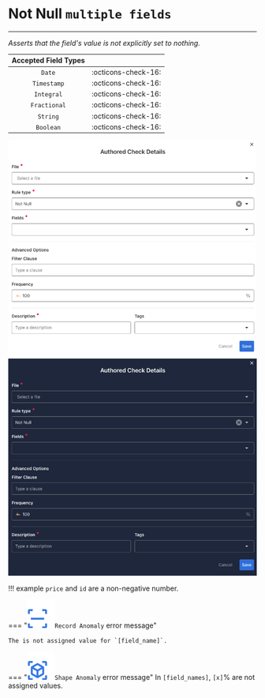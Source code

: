 # Not Null <spam id='multiple-fields'>`multiple fields`</spam>

---

*Asserts that the field's value is not explicitly set to nothing.*

| Accepted Field Types   |                      |
| :--------------------: | :------------------: |
| `Date`                 | :octicons-check-16:   |
| `Timestamp`            | :octicons-check-16:   |
| `Integral`             | :octicons-check-16:   |
| `Fractional`           | :octicons-check-16:   |
| `String`               | :octicons-check-16:   |
| `Boolean`              | :octicons-check-16:   |

![Screenshot](../assets/checks/rule-types/not-null-check-light.png#only-light)
![Screenshot](../assets/checks/rule-types/not-null-check-dark.png#only-dark)

!!! example
    `price` and `id` are a non-negative number.

=== "![Screenshot](../assets/checks/rule-types/icons/icon-record-anomaly-dark.svg)`Record Anomaly` error message"

    The is not assigned value for `[field_name]`.

=== "![Screenshot](../assets/checks/rule-types/icons/icon-shape-anomaly-dark.svg)`Shape Anomaly` error message"
    In `[field_names]`, `[x]`% are not assigned values.

